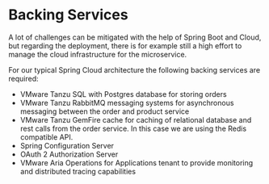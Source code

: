 # Backing Services

A lot of challenges can be mitigated with the help of Spring Boot and Cloud, but regarding the deployment,
there is for example still a high effort to manage the cloud infrastructure for the microservice.

For our typical Spring Cloud architecture the following backing services are required:

* VMware Tanzu SQL with Postgres database for storing orders
* VMware Tanzu RabbitMQ messaging systems for asynchronous messaging between the order and product service
* VMware Tanzu GemFire cache for caching of relational database and rest calls from the order service. In this case we are using the Redis compatible API.
* Spring Configuration Server
* OAuth 2 Authorization Server
* VMware Aria Operations for Applications tenant to provide monitoring and distributed tracing capabilities



